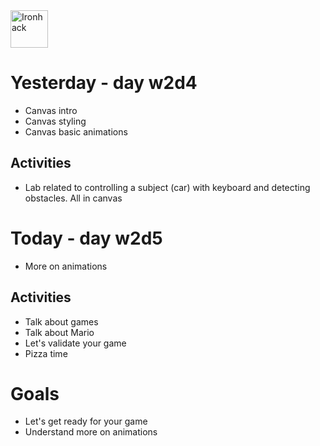 <img src="https://raw.githubusercontent.com/webmad1019-1/w1d3-advanced-selectors-positioning-full-layout/master/img/ironhack.svg?sanitize=true" alt="Ironhack" width="60"/>

# Yesterday - day w2d4

* Canvas intro
* Canvas styling
* Canvas basic animations

## Activities 
* Lab related to controlling a subject (car) with keyboard and detecting obstacles. All in canvas

# Today - day w2d5

* More on animations

## Activities 
* Talk about games
* Talk about Mario
* Let's validate your game
* Pizza time

# Goals

* Let's get ready for your game
* Understand more on animations